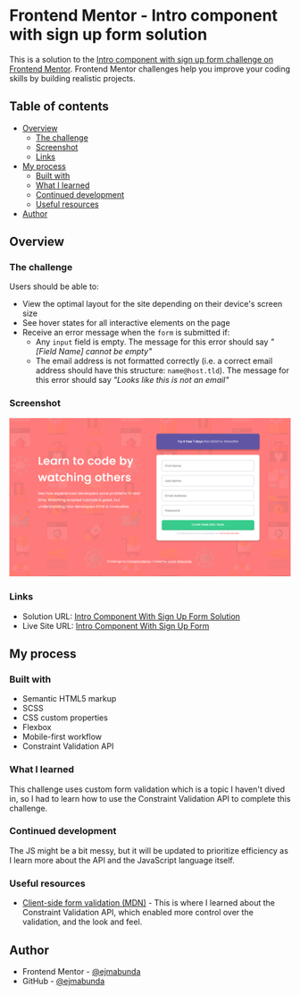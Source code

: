 # Frontend Mentor - Intro component with sign up form solution

This is a solution to the [Intro component with sign up form challenge on Frontend Mentor](https://www.frontendmentor.io/challenges/intro-component-with-signup-form-5cf91bd49edda32581d28fd1). Frontend Mentor challenges help you improve your coding skills by building realistic projects.

## Table of contents

- [Overview](#overview)
  - [The challenge](#the-challenge)
  - [Screenshot](#screenshot)
  - [Links](#links)
- [My process](#my-process)
  - [Built with](#built-with)
  - [What I learned](#what-i-learned)
  - [Continued development](#continued-development)
  - [Useful resources](#useful-resources)
- [Author](#author)

## Overview

### The challenge

Users should be able to:

- View the optimal layout for the site depending on their device's screen size
- See hover states for all interactive elements on the page
- Receive an error message when the `form` is submitted if:
  - Any `input` field is empty. The message for this error should say _"[Field Name] cannot be empty"_
  - The email address is not formatted correctly (i.e. a correct email address should have this structure: `name@host.tld`). The message for this error should say _"Looks like this is not an email"_

### Screenshot

![](screenshots/desktop-design.png)

### Links

- Solution URL: [Intro Component With Sign Up Form Solution](https://your-solution-url.com)
- Live Site URL: [Intro Component With Sign Up Form](ejmabunda.github.io/fem-intro_component_with_sign_up_form)

## My process

### Built with

- Semantic HTML5 markup
- SCSS
- CSS custom properties
- Flexbox
- Mobile-first workflow
- Constraint Validation API

### What I learned

This challenge uses custom form validation which is a topic I haven't dived in, so I had to learn how to use the Constraint Validation API to complete this challenge.

### Continued development

The JS might be a bit messy, but it will be updated to prioritize efficiency as I learn more about the API and the JavaScript language itself.

### Useful resources

- [Client-side form validation (MDN)](https://developer.mozilla.org/en-US/docs/Learn/Forms/Form_validation) - This is where I learned about the Constraint Validation API, which enabled more control over the validation, and the look and feel.

## Author

- Frontend Mentor - [@ejmabunda](https://www.frontendmentor.io/profile/ejmabunda)
- GitHub - [@ejmabunda](https://github.com/ejmabunda/)
